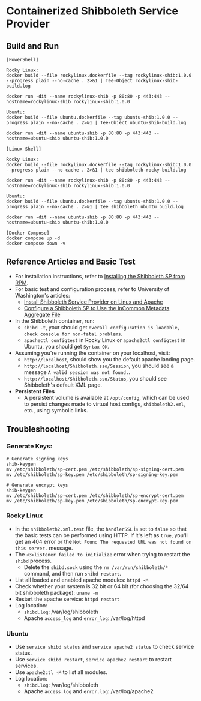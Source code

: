 # Containerized Shibboleth Service Provider


## Build and Run
```
[PowerShell]

Rocky Linux:
docker build --file rockylinux.dockerfile --tag rockylinux-shib:1.0.0 --progress plain --no-cache . 2>&1 | Tee-Object rockylinux-shib-build.log

docker run -dit --name rockylinux-shib -p 80:80 -p 443:443 --hostname=rockylinux-shib rockylinux-shib:1.0.0

Ubuntu:
docker build --file ubuntu.dockerfile --tag ubuntu-shib:1.0.0 --progress plain --no-cache . 2>&1 | Tee-Object ubuntu-shib-build.log

docker run -dit --name ubuntu-shib -p 80:80 -p 443:443 --hostname=ubuntu-shib ubuntu-shib:1.0.0

[Linux Shell]

Rocky Linux:
docker build --file rockylinux.dockerfile --tag rockylinux-shib:1.0.0 --progress plain --no-cache . 2>&1 | tee shibboleth-rocky-build.log

docker run -dit --name rockylinux-shib -p 80:80 -p 443:443 --hostname=rockylinux-shib rockylinux-shib:1.0.0

Ubuntu:
docker build --file ubuntu.dockerfile --tag ubuntu-shib:1.0.0 --progress plain --no-cache . 2>&1 | tee shibboleth_ubuntu_build.log

docker run -dit --name ubuntu-shib -p 80:80 -p 443:443 --hostname=ubuntu-shib ubuntu-shib:1.0.0

[Docker Compose]
docker compose up -d
docker compose down -v
```

## Reference Articles and Basic Test

- For installation instructions, refer to [Installing the Shibboleth SP from RPM](https://shibboleth.atlassian.net/wiki/spaces/SP3/pages/2065335566/RPMInstall).
- For basic test and configuration process, refer to University of Washington's articles:
    - [Install Shibboleth Service Provider on Linux and Apache](https://wiki.cac.washington.edu/display/infra/Install+Shibboleth+Service+Provider+on+Linux+and+Apache)
    - [Configure a Shibboleth SP to Use the InCommon Metadata Aggregate File](https://wiki.cac.washington.edu/display/infra/Configure+a+Shibboleth+SP+to+Use+the+InCommon+Metadata+Aggregate+File)
- In the Shibboleth container, run:
    - `shibd -t`, your should get `overall configuration is loadable, check console for non-fatal problems`.
    - `apachectl configtest` in Rocky Linux or `apache2ctl configtest` in Ubuntu, you should get `Syntax OK`.
- Assuming you're running the container on your localhost, visit:
    - `http://localhost`, should show you the default apache landing page.
    - `http://localhost/Shibboleth.sso/Session`, you should see a message `A valid session was not found.`.
    - `http://localhost/Shibboleth.sso/Status`, you should see Shibboleth's default XML page.
- **Persistent Files**
    - A persistent volume is available at `/opt/config`, which can be used to persist changes made to virtual host configs, `shibboleth2.xml`, etc., using symbolic links.

## Troubleshooting

### Generate Keys:
```
# Generate signing keys
shib-keygen
mv /etc/shibboleth/sp-cert.pem /etc/shibboleth/sp-signing-cert.pem
mv /etc/shibboleth/sp-key.pem /etc/shibboleth/sp-signing-key.pem

# Generate encrypt keys
shib-keygen
mv /etc/shibboleth/sp-cert.pem /etc/shibboleth/sp-encrypt-cert.pem
mv /etc/shibboleth/sp-key.pem /etc/shibboleth/sp-encrypt-key.pem
```

### Rocky Linux
- In the `shibboleth2.xml.test` file, the `handlerSSL` is set to `false` so that the basic tests can be performed using HTTP. If it's left as `true`, you'll get an 404 error or the `Not Found The requested URL was not found on this server.` message.
- The `<3>listener failed to initialize` error when trying to restart the `shibd` process.
    - Delete the `shibd.sock` using the `rm /var/run/shibboleth/*` command, and then run `shibd restart`.
- List all loaded and enabled apache modules: `httpd -M`
- Check whether your system is 32 bit or 64 bit (for choosing the 32/64 bit shibboleth package): `uname -m`
- Restart the apache service: `httpd restart`
- Log location:
    - `shibd.log`: /var/log/shibboleth
    - Apache `access_log` and `error_log`: /var/log/httpd

### Ubuntu
- Use `service shibd status` and `service apache2 status` to check service status.
- Use `service shibd restart`, `service apache2 restart` to restart services.
- Use `apache2ctl -M` to list all modules.
- Log location:
    - `shibd.log`: /var/log/shibboleth
    - Apache `access.log` and `error.log`: /var/log/apache2